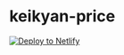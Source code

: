 # keikyan-price

[![Deploy to Netlify](https://www.netlify.com/img/deploy/button.svg)](https://app.netlify.com/start/deploy?repository=https://github.com/thorota/keikyan-price)
